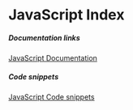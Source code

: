 # JavaScript Index

##### Documentation links

[JavaScript Documentation](DOCUMENTATION.md)

##### Code snippets

[JavaScript Code snippets](CODE.md)

